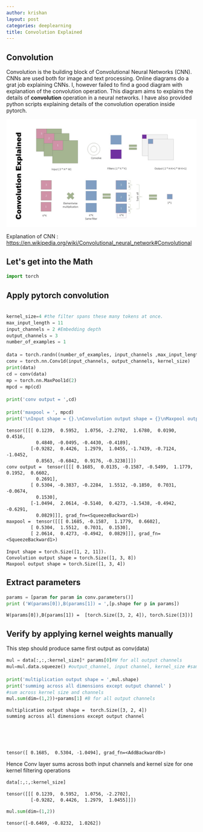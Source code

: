 ```yaml
---
author: krishan
layout: post
categories: deeplearning
title: Convolution Explained
---
```

## Convolution
Convolution is the building block of Convolutional Neural Networks (CNN). CNNs are used both for image and text processing. 
Online diagrams do a grat job explaining CNNs. I, however failed to find a good diagram with explanation of the convolution operation. This diagram aims to explains the details of **convolution** operation in a  neural networks. I have also provided python scripts explaining details of the convolution operation inside pytorch.  

![Convolution explained](/assets/convolution/convolution.jpg)


Explanation of CNN : https://en.wikipedia.org/wiki/Convolutional_neural_network#Convolutional

## Let's get into the Math

```python
import torch
```

## Apply pytorch convolution


```python

kernel_size=4 #the filter spans these many tokens at once.
max_input_length = 11
input_channels = 2 #Embedding depth
output_channels = 3
number_of_examples = 1

data = torch.randn((number_of_examples, input_channels ,max_input_length))
conv = torch.nn.Conv1d(input_channels, output_channels, kernel_size)
print(data)
cd = conv(data)
mp = torch.nn.MaxPool1d(2)
mpcd = mp(cd)

print('conv output = ',cd)

print('maxpool = ', mpcd)
print('\nInput shape = {}.\nConvolution output shape = {}\nMaxpool output shape = {}'.format(data.shape, cd.shape, mpcd.shape))
```

    tensor([[[ 0.1239,  0.5952,  1.0756, -2.2702,  1.6780,  0.0190,  0.4516,
               0.4840, -0.0495, -0.4430, -0.4189],
             [-0.9282,  0.4426,  1.2979,  1.0455, -1.7439, -0.7124, -1.0452,
               0.8563, -0.6842,  0.9176, -0.3238]]])
    conv output =  tensor([[[ 0.1685,  0.0135, -0.1587, -0.5499,  1.1779,  0.1952,  0.6602,
               0.2691],
             [ 0.5304, -0.3837, -0.2284,  1.5512, -0.1850,  0.7031, -0.0674,
               0.1530],
             [-1.0494,  2.0614, -0.5140,  0.4273, -1.5438, -0.4942, -0.6291,
               0.0829]]], grad_fn=<SqueezeBackward1>)
    maxpool =  tensor([[[ 0.1685, -0.1587,  1.1779,  0.6602],
             [ 0.5304,  1.5512,  0.7031,  0.1530],
             [ 2.0614,  0.4273, -0.4942,  0.0829]]], grad_fn=<SqueezeBackward1>)
    
    Input shape = torch.Size([1, 2, 11]).
    Convolution output shape = torch.Size([1, 3, 8])
    Maxpool output shape = torch.Size([1, 3, 4])
    

## Extract parameters


```python
params = [param for param in conv.parameters()]
print ('W(params[0]),B(params[1]) = ',[p.shape for p in params])
```

    W(params[0]),B(params[1]) =  [torch.Size([3, 2, 4]), torch.Size([3])]
    

## Verify by applying kernel weights manually
This step should produce same first output as conv(data)


```python
mul = data[:,:,:kernel_size]* params[0]#W for all output channels
mul=mul.data.squeeze() #output_channel, input channel, kernel_size #same as params

print('multiplication output shape = ',mul.shape)
print('summing across all dimensions except output channel' )
#sum across kernel size and channels 
mul.sum(dim=(1,2))+params[1] #B for all output channels
```

    multiplication output shape =  torch.Size([3, 2, 4])
    summing across all dimensions except output channel
    




    tensor([ 0.1685,  0.5304, -1.0494], grad_fn=<AddBackward0>)



Hence Conv layer sums across both input channels and kernel size for one kernel filtering operations


```python
data[:,:,:kernel_size]
```




    tensor([[[ 0.1239,  0.5952,  1.0756, -2.2702],
             [-0.9282,  0.4426,  1.2979,  1.0455]]])




```python
mul.sum(dim=(1,2))
```




    tensor([-0.6469, -0.8232,  1.0262])




```python

```
